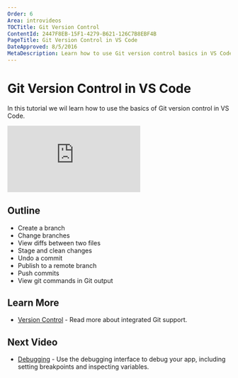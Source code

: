 ```yaml
---
Order: 6
Area: introvideos
TOCTitle: Git Version Control
ContentId: 2447F8EB-15F1-4279-B621-126C7B8EBF4B
PageTitle: Git Version Control in VS Code
DateApproved: 8/5/2016
MetaDescription: Learn how to use Git version control basics in VS Code. 
---
```


# Git Version Control in VS Code

In this tutorial we wil learn how to use the basics of Git version control in VS Code. 

<iframe src="https://www.youtube.com/embed/AKNYgP0yEOY?rel=0&amp;disablekb=0&amp;modestbranding=1&amp;showinfo=0" frameborder="0" allowfullscreen></iframe>

## Outline

* Create a branch
* Change branches
* View diffs between two files
* Stage and clean changes
* Undo a commit
* Publish to a remote branch
* Push commits
* View git commands in Git output

## Learn More

* [Version Control](/docs/editor/versioncontrol) - Read more about integrated Git support. 

## Next Video

* [Debugging](/docs/introvideos/debugging) - Use the debugging interface to debug your app, including setting breakpoints and inspecting variables. 